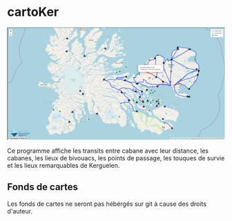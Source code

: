 # cartoKer
![screen de l'appli](screenshot.png?raw=true "C bô")

Ce programme affiche les transits entre cabane avec leur distance, les cabanes, les lieux de bivouacs, les points de passage, les touques de survie et les lieux remarquables de Kerguelen.

## Fonds de cartes

Les fonds de cartes ne seront pas hébérgés sur git à cause des droits d'auteur.
